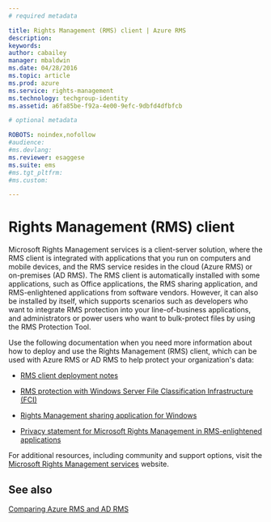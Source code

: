 ```yaml
---
# required metadata

title: Rights Management (RMS) client | Azure RMS
description:
keywords:
author: cabailey
manager: mbaldwin
ms.date: 04/28/2016
ms.topic: article
ms.prod: azure
ms.service: rights-management
ms.technology: techgroup-identity
ms.assetid: a6fa85be-f92a-4e00-9efc-9dbfd4dfbfcb

# optional metadata

ROBOTS: noindex,nofollow
#audience:
#ms.devlang:
ms.reviewer: esaggese
ms.suite: ems
#ms.tgt_pltfrm:
#ms.custom:

---
```


# Rights Management (RMS) client
Microsoft Rights Management services is a client-server solution, where the RMS client is integrated with applications that you run on computers and mobile devices, and the RMS service resides in the cloud (Azure RMS) or on-premises (AD RMS). The RMS client is automatically installed with some applications, such as Office applications, the RMS sharing application, and RMS-enlightened applications from software vendors. However, it can also be installed by itself, which supports scenarios such as developers who want to integrate RMS protection into your line-of-business applications, and administrators or power users who want to bulk-protect files by using the RMS Protection Tool.

Use the following documentation when you need more information about how to deploy and use the Rights Management (RMS) client, which can be used with Azure RMS or AD RMS to help protect your organization's data:

- [RMS client deployment notes](client-deployment-notes.md)

- [RMS protection with Windows Server File Classification Infrastructure (FCI)](configure-fci.md)

- [Rights Management sharing application for Windows](sharing-app-windows.md)

- [Privacy statement for Microsoft Rights Management in RMS-enlightened applications](privacy-statement-rms-enlightened-applications.md)


For additional resources, including community and support options, visit the [Microsoft Rights Management services](https://www.microsoft.com/rms) website.

## See also
[Comparing Azure RMS and AD RMS](../understand-explore/compare-azure-rms-ad-rms.md)
